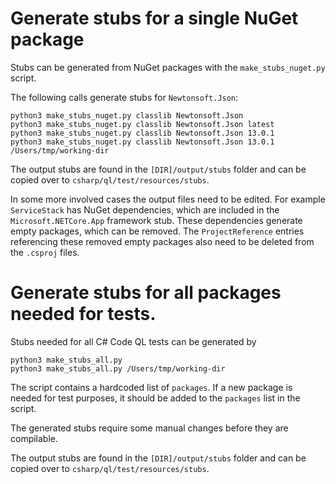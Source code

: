 # Generate stubs for a single NuGet package

Stubs can be generated from NuGet packages with the `make_stubs_nuget.py` script.

The following calls generate stubs for `Newtonsoft.Json`:

```
python3 make_stubs_nuget.py classlib Newtonsoft.Json
python3 make_stubs_nuget.py classlib Newtonsoft.Json latest
python3 make_stubs_nuget.py classlib Newtonsoft.Json 13.0.1
python3 make_stubs_nuget.py classlib Newtonsoft.Json 13.0.1 /Users/tmp/working-dir
```

The output stubs are found in the `[DIR]/output/stubs` folder and can be copied over to `csharp/ql/test/resources/stubs`.

In some more involved cases the output files need to be edited. For example `ServiceStack` has NuGet dependencies, which
are included in the `Microsoft.NETCore.App` framework stub. These dependencies generate empty packages, which can be
removed. The `ProjectReference` entries referencing these removed empty packages also need to be deleted from the
`.csproj` files.

# Generate stubs for all packages needed for tests.

Stubs needed for all C# Code QL tests can be generated by
```
python3 make_stubs_all.py
python3 make_stubs_all.py /Users/tmp/working-dir
```
The script contains a hardcoded list of `packages`. If a new package is needed for test purposes, it should be added to the `packages` list in the script.

The generated stubs require some manual changes before they are compilable.

The output stubs are found in the `[DIR]/output/stubs` folder and can be copied over to `csharp/ql/test/resources/stubs`.
